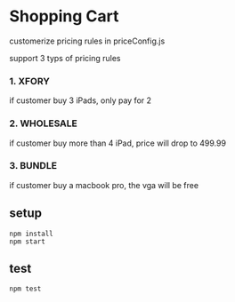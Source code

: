 # Shopping Cart
customerize pricing rules in priceConfig.js

support 3 typs of pricing rules
### 1. XFORY
if customer buy 3 iPads, only pay for 2

### 2. WHOLESALE
if customer buy more than 4 iPad, price will drop to 499.99

### 3. BUNDLE
if customer buy a macbook pro, the vga will be free


## setup
```
npm install
npm start
```

## test
```
npm test
```
